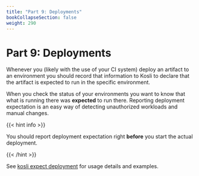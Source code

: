 ```yaml
---
title: "Part 9: Deployments"
bookCollapseSection: false
weight: 290
---
```

# Part 9: Deployments

Whenever you (likely with the use of your CI system) deploy an artifact to an environment you should record that information to Kosli to declare that the artifact is expected to run in the specific environment.

When you check the status of your environments you want to know that what is running there was **expected** to run there. Reporting deployment expectation is an easy way of detecting unauthorized workloads and manual changes.

{{< hint info >}}

You should report deployment expectation right **before** you start the actual deployment.

{{< /hint >}}

See [kosli expect deployment](/client_reference/kosli_expect_deployment/) for usage details and examples.